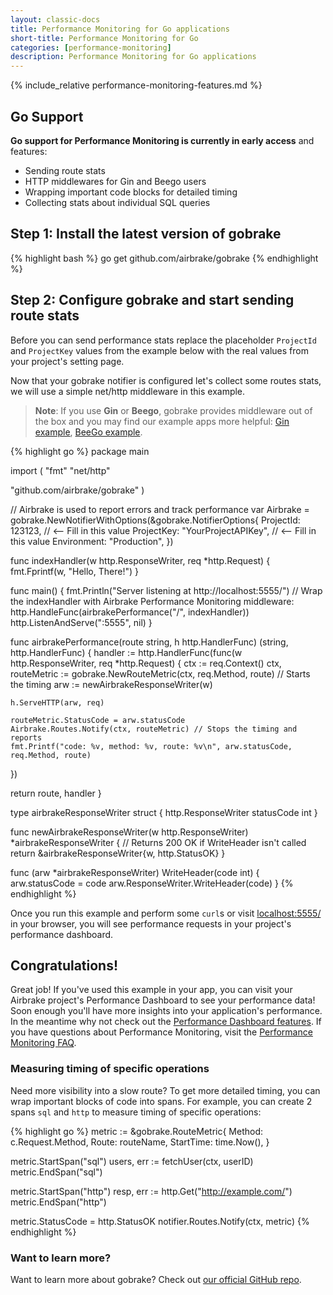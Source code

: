 ```yaml
---
layout: classic-docs
title: Performance Monitoring for Go applications
short-title: Performance Monitoring for Go
categories: [performance-monitoring]
description: Performance Monitoring for Go applications
---
```


{% include_relative performance-monitoring-features.md %}

## Go Support

**Go support for Performance Monitoring is currently in early access** and
features:
- Sending route stats
- HTTP middlewares for Gin and Beego users
- Wrapping important code blocks for detailed timing
- Collecting stats about individual SQL queries

## Step 1: Install the latest version of gobrake

{% highlight bash %}
go get github.com/airbrake/gobrake
{% endhighlight %}

## Step 2: Configure gobrake and start sending route stats

Before you can send performance stats replace the placeholder `ProjectId` and
`ProjectKey` values from the example below with the real values from your
project's setting page.

Now that your gobrake notifier is configured let's collect some routes stats, we
will use a simple net/http middleware in this example.

> **Note**: If you use **Gin** or **Beego**, gobrake provides middleware out of
the box and you may find our example apps more helpful:
[Gin example](https://github.com/airbrake/gobrake/tree/master/examples/gin),
[BeeGo example](https://github.com/airbrake/gobrake/tree/master/examples/beego).

{% highlight go %}
package main

import (
  "fmt"
  "net/http"

  "github.com/airbrake/gobrake"
)

// Airbrake is used to report errors and track performance
var Airbrake = gobrake.NewNotifierWithOptions(&gobrake.NotifierOptions{
  ProjectId: 123123,               // <-- Fill in this value
  ProjectKey: "YourProjectAPIKey", // <-- Fill in this value
  Environment: "Production",
})

func indexHandler(w http.ResponseWriter, req *http.Request) {
  fmt.Fprintf(w, "Hello, There!")
}

func main() {
  fmt.Println("Server listening at http://localhost:5555/")
  // Wrap the indexHandler with Airbrake Performance Monitoring middleware:
  http.HandleFunc(airbrakePerformance("/", indexHandler))
  http.ListenAndServe(":5555", nil)
}

func airbrakePerformance(route string, h http.HandlerFunc) (string, http.HandlerFunc) {
  handler := http.HandlerFunc(func(w http.ResponseWriter, req *http.Request) {
    ctx := req.Context()
    ctx, routeMetric := gobrake.NewRouteMetric(ctx, req.Method, route) // Starts the timing
    arw := newAirbrakeResponseWriter(w)

    h.ServeHTTP(arw, req)

    routeMetric.StatusCode = arw.statusCode
    Airbrake.Routes.Notify(ctx, routeMetric) // Stops the timing and reports
    fmt.Printf("code: %v, method: %v, route: %v\n", arw.statusCode, req.Method, route)
  })

  return route, handler
}

type airbrakeResponseWriter struct {
  http.ResponseWriter
  statusCode int
}

func newAirbrakeResponseWriter(w http.ResponseWriter) *airbrakeResponseWriter {
  // Returns 200 OK if WriteHeader isn't called
  return &airbrakeResponseWriter{w, http.StatusOK}
}

func (arw *airbrakeResponseWriter) WriteHeader(code int) {
  arw.statusCode = code
  arw.ResponseWriter.WriteHeader(code)
}
{% endhighlight %}

Once you run this example and perform some `curl`s or visit
[localhost:5555/](http://localhost:5555/) in your browser, you will see
performance requests in your project's performance dashboard.

## Congratulations!

Great job! If you've used this example in your app, you can visit your
Airbrake project's Performance Dashboard to see your performance data! Soon
enough you'll have more insights into your application's performance. In the
meantime why not check out the [Performance Dashboard
features](/docs/performance-monitoring/performance-dashboard-features/).
If you have questions about Performance Monitoring, visit the [Performance
Monitoring FAQ](/docs/performance-monitoring/frequently-asked-questions/).

### Measuring timing of specific operations

Need more visibility into a slow route? To get more detailed timing, you
can wrap important blocks of code into spans. For example, you can create 2
spans `sql` and `http` to measure timing of specific operations:

{% highlight go %}
metric := &gobrake.RouteMetric{
    Method: c.Request.Method,
    Route: routeName,
    StartTime: time.Now(),
}

metric.StartSpan("sql")
users, err := fetchUser(ctx, userID)
metric.EndSpan("sql")

metric.StartSpan("http")
resp, err := http.Get("http://example.com/")
metric.EndSpan("http")

metric.StatusCode = http.StatusOK
notifier.Routes.Notify(ctx, metric)
{% endhighlight %}

### Want to learn more?

Want to learn more about gobrake? Check out [our official GitHub repo](https://github.com/airbrake/gobrake).
